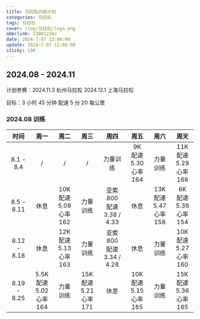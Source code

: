```yaml
---
title: 马拉松训练计划
categories: 马拉松
tags: 马拉松
cover: /img/马拉松/logo.png
abbrlink: 23981234c
date: 2024-7-07 12:00:00
update: 2024-7-07 12:00:00
sticky: 100
---
```


## 2024.08 - 2024.11

计划参赛：2024.11.3 杭州马拉松 2024.12.1 上海马拉松

目标：3 小时 45 分钟 配速 5 分 20 每公里

### 2024.08 训练

|    时间     |                周一                |               周二                |               周三                |             周四              |               周五                |               周六                |               周天                |
| :---------: | :--------------------------------: | :-------------------------------: | :-------------------------------: | :---------------------------: | :-------------------------------: | :-------------------------------: | :-------------------------------: |
|  8.1 - 8.4  |                 /                  |                 /                 |                 /                 |           力量训练            | 9K<br />配速 5.30<br /> 心率 164  |             力量训练              | 11K<br />配速 5.29<br /> 心率 168 |
| 8.5 - 8.11  |                休息                | 10K<br />配速 5.08<br /> 心率 162 |             力量训练              | 亚索800<br />配速 3.38 / 4.33 |               休息                | 13K<br />配速 5.47 <br />心率 158 | 6K<br />配速 5.39<br /> 心率 154  |
| 8.12 - 8.18 |                休息                | 12K<br />配速 5.13 <br />心率 163 |             力量训练              | 亚索800<br />配速 3.34 / 4.28 |               休息                |             力量训练              | 10K<br />配速 5.27 <br />心率 160 |
| 8.19 - 8.25 | 5.5K<br />配速 5.02 <br />心率 164 |             力量训练              | 15K<br />配速 5.21 <br />心率 171 |             休息              | 10K<br />配速 5.15 <br />心率 165 |             力量训练              | 15K<br />配速 5.36 <br />心率 165 |
